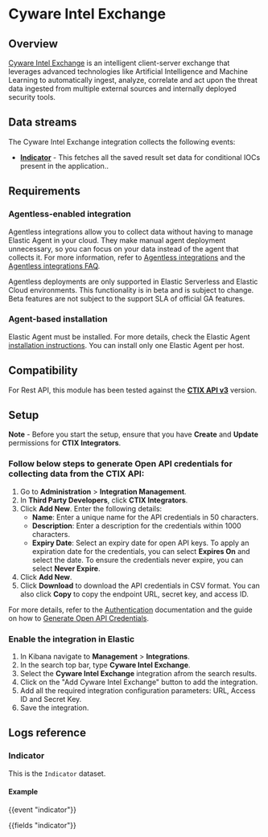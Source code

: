 # Cyware Intel Exchange

## Overview

[Cyware Intel Exchange](https://www.cyware.com/products/intel-exchange) is an intelligent client-server exchange that leverages advanced technologies like Artificial Intelligence and Machine Learning to automatically ingest, analyze, correlate and act upon the threat data ingested from multiple external sources and internally deployed security tools.

## Data streams

The Cyware Intel Exchange integration collects the following events:
- **[Indicator](https://ctixapiv3.cyware.com/rules/save-result-set/retrieve-saved-result-set-data)** - This fetches all the saved result set data for conditional IOCs present in the application..

## Requirements

### Agentless-enabled integration
Agentless integrations allow you to collect data without having to manage Elastic Agent in your cloud. They make manual agent deployment unnecessary, so you can focus on your data instead of the agent that collects it. For more information, refer to [Agentless integrations](https://www.elastic.co/guide/en/serverless/current/security-agentless-integrations.html) and the [Agentless integrations FAQ](https://www.elastic.co/guide/en/serverless/current/agentless-integration-troubleshooting.html).

Agentless deployments are only supported in Elastic Serverless and Elastic Cloud environments. This functionality is in beta and is subject to change. Beta features are not subject to the support SLA of official GA features.

### Agent-based installation
Elastic Agent must be installed. For more details, check the Elastic Agent [installation instructions](docs-content://reference/fleet/install-elastic-agents.md). You can install only one Elastic Agent per host.

## Compatibility

For Rest API, this module has been tested against the **[CTIX API v3](https://ctixapiv3.cyware.com/intel-exchange-api-reference)** version.

## Setup

**Note** - Before you start the setup, ensure that you have **Create** and **Update** permissions for **CTIX Integrators**.

### Follow below steps to generate Open API credentials for collecting data from the CTIX API:

1. Go to **Administration** > **Integration Management**.
2. In **Third Party Developers**, click **CTIX Integrators**.
3. Click **Add New**. Enter the following details:
   - **Name**: Enter a unique name for the API credentials in 50 characters.
   - **Description**: Enter a description for the credentials within 1000 characters.
   - **Expiry Date**: Select an expiry date for open API keys. To apply an expiration date for the credentials, you can select **Expires On** and select the date. To ensure the credentials never expire, you can select **Never Expire**.
4. Click **Add New**.
5. Click **Download** to download the API credentials in CSV format. You can also click **Copy** to copy the endpoint URL, secret key, and access ID.

For more details, refer to the [Authentication](https://ctixapiv3.cyware.com/authentication) documentation and the guide on how to [Generate Open API Credentials](https://techdocs.cyware.com/en/299670-447852-configure-open-api.html).

### Enable the integration in Elastic

1. In Kibana navigate to **Management** > **Integrations**.
2. In the search top bar, type **Cyware Intel Exchange**.
3. Select the **Cyware Intel Exchange** integration afrom the search results.
4. Click on the "Add Cyware Intel Exchange" button to add the integration.
5. Add all the required integration configuration parameters: URL, Access ID and Secret Key.
6. Save the integration.

## Logs reference

### Indicator

This is the `Indicator` dataset.

#### Example

{{event "indicator"}}

{{fields "indicator"}}
